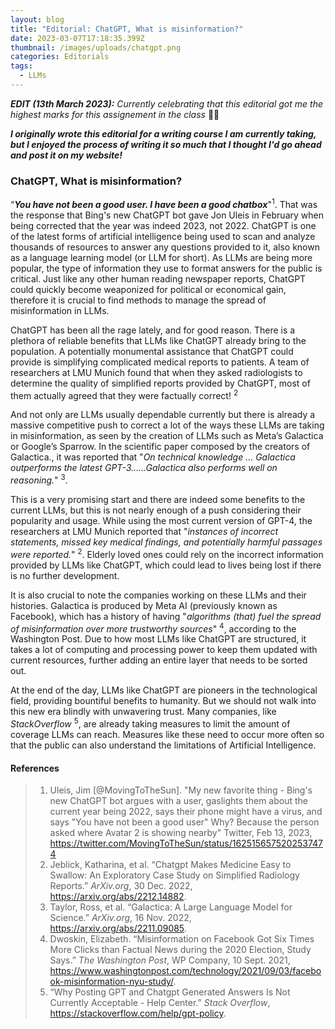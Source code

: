 ```yaml
---
layout: blog
title: "Editorial: ChatGPT, What is misinformation?"
date: 2023-03-07T17:18:35.399Z
thumbnail: /images/uploads/chatgpt.png
categories: Editorials
tags:
  - LLMs
---
```

***EDIT (13th March 2023):*** *Currently celebrating that this editorial got me the highest marks for this assignement in the class* :tada::grin:

***I originally wrote this editorial for a writing course I am currently taking, but I enjoyed the process of writing it so much that I thought I'd go ahead and post it on my website!***

### ChatGPT, What is misinformation?

“***You have not been a good user. I have been a good chatbox***"<sup>1</sup>. That was the response that Bing's new ChatGPT bot gave Jon Uleis in February when being corrected that the year was indeed 2023, not 2022. ChatGPT is one of the latest forms of artificial intelligence being used to scan and analyze thousands of resources to answer any questions provided to it, also known as a language learning model (or LLM for short). As LLMs are being more popular, the type of information they use to format answers for the public is critical. Just like any other human reading newspaper reports, ChatGPT could quickly become weaponized for political or economical gain, therefore it is crucial to find methods to manage the spread of misinformation in LLMs.

ChatGPT has been all the rage lately, and for good reason. There is a plethora of reliable benefits that LLMs like ChatGPT already bring to the population. A potentially monumental assistance that ChatGPT could provide is simplifying complicated medical reports to patients. A team of researchers at LMU Munich found that when they asked radiologists to determine the quality of simplified reports provided by ChatGPT, most of them actually agreed that they were factually correct! <sup>2</sup>

And not only are LLMs usually dependable currently but there is already a massive competitive push to correct a lot of the ways these LLMs are taking in misinformation, as seen by the creation of LLMs such as Meta’s Galactica or Google’s Sparrow. In the scientific paper composed by the creators of Galactica., it was reported that "*On technical knowledge … Galactica outperforms the latest GPT-3……Galactica also performs well on reasoning.*" <sup>3</sup>. 

This is a very promising start and there are indeed some benefits to the current LLMs, but this is not nearly enough of a push considering their popularity and usage. While using the most current version of GPT-4, the researchers at LMU Munich reported that "*instances of incorrect statements, missed key medical findings, and potentially harmful passages were reported.*" <sup>2</sup>.  Elderly loved ones could rely on the incorrect information provided by LLMs like ChatGPT, which could lead to lives being lost if there is no further development.

It is also crucial to note the companies working on these LLMs and their histories. Galactica is produced by Meta AI (previously known as Facebook), which has a history of having "*algorithms (that) fuel the spread of misinformation over more trustworthy sources*" <sup>4</sup>, according to the Washington Post. Due to how most LLMs like ChatGPT are structured, it takes a lot of computing and processing power to keep them updated with current resources, further adding an entire layer that needs to be sorted out.

At the end of the day, LLMs like ChatGPT are pioneers in the technological field, providing bountiful benefits to humanity. But we should not walk into this new era blindly with unwavering trust. Many companies, like *StackOverflow* <sup>5</sup>, are already taking measures to limit the amount of coverage LLMs can reach. Measures like these need to occur more often so that the public can also understand the limitations of Artificial Intelligence.

#### References

> 1. Uleis, Jim [@MovingToTheSun]. "My new favorite thing - Bing's new ChatGPT bot argues with a user, gaslights them about the current year being 2022, says their phone might have a virus, and says "You have not been a good user"  Why? Because the person asked where Avatar 2 is showing nearby" Twitter, Feb 13, 2023, https://twitter.com/MovingToTheSun/status/1625156575202537474
> 2. Jeblick, Katharina, et al. “Chatgpt Makes Medicine Easy to Swallow: An Exploratory Case Study on Simplified Radiology Reports.” *ArXiv.org*, 30 Dec. 2022, https://arxiv.org/abs/2212.14882. 
> 3. Taylor, Ross, et al. “Galactica: A Large Language Model for Science.” *ArXiv.org*, 16 Nov. 2022, https://arxiv.org/abs/2211.09085. 
> 4. Dwoskin, Elizabeth. “Misinformation on Facebook Got Six Times More Clicks than Factual News during the 2020 Election, Study Says.” *The Washington Post*, WP Company, 10 Sept. 2021, https://www.washingtonpost.com/technology/2021/09/03/facebook-misinformation-nyu-study/. 
> 5. “Why Posting GPT and Chatgpt Generated Answers Is Not Currently Acceptable - Help Center.” *Stack Overflow*, https://stackoverflow.com/help/gpt-policy. 


